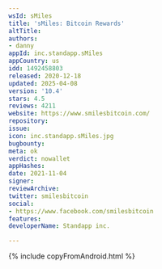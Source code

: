 ```yaml
---
wsId: sMiles
title: 'sMiles: Bitcoin Rewards'
altTitle: 
authors:
- danny
appId: inc.standapp.sMiles
appCountry: us
idd: 1492458803
released: 2020-12-18
updated: 2025-04-08
version: '10.4'
stars: 4.5
reviews: 4211
website: https://www.smilesbitcoin.com/
repository: 
issue: 
icon: inc.standapp.sMiles.jpg
bugbounty: 
meta: ok
verdict: nowallet
appHashes: 
date: 2021-11-04
signer: 
reviewArchive: 
twitter: smilesbitcoin
social:
- https://www.facebook.com/smilesbitcoin
features: 
developerName: Standapp inc.

---
```


{% include copyFromAndroid.html %}
